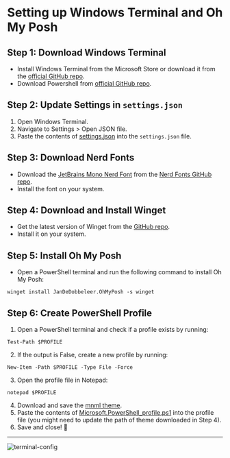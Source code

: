 # Setting up Windows Terminal and Oh My Posh

## Step 1: Download Windows Terminal
- Install Windows Terminal from the Microsoft Store or download it from the [official GitHub repo](https://github.com/microsoft/terminal).
- Download Powershell from [official GitHub repo](https://github.com/PowerShell/PowerShell/releases/).

## Step 2: Update Settings in `settings.json`
1. Open Windows Terminal.
2. Navigate to Settings > Open JSON file.
3. Paste the contents of [settings.json](https://github.com/wazeerc/terminal/blob/main/settings.json) into the `settings.json` file.

## Step 3: Download Nerd Fonts
- Download the [JetBrains Mono Nerd Font](https://github.com/ryanoasis/nerd-fonts/tree/master/patched-fonts/JetBrainsMono) from the [Nerd Fonts GitHub repo](https://github.com/ryanoasis/nerd-fonts).
- Install the font on your system.

## Step 4: Download and Install Winget
- Get the latest version of Winget from the [GitHub repo](https://github.com/microsoft/winget-cli/releases).
- Install it on your system.

## Step 5: Install Oh My Posh
- Open a PowerShell terminal and run the following command to install Oh My Posh:
```
winget install JanDeDobbeleer.OhMyPosh -s winget
```
## Step 6: Create PowerShell Profile
1. Open a PowerShell terminal and check if a profile exists by running:
```
Test-Path $PROFILE
```
2. If the output is False, create a new profile by running:
```
New-Item -Path $PROFILE -Type File -Force
```
3. Open the profile file in Notepad:
```
notepad $PROFILE
```
4. Download and save the [mnml theme](https://github.com/wazeerc/terminal/blob/main/mnml.omp.json).
5. Paste the contents of [Microsoft.PowerShell_profile.ps1](https://github.com/wazeerc/terminal/blob/main/Microsoft.PowerShell_profile.ps1) into the profile file (you might need to update the path of theme downloaded in Step 4).
6. Save and close! 👏

---

![terminal-config](https://github.com/user-attachments/assets/3d789cc6-ec5d-469d-9895-961bbfa9a2cc)
